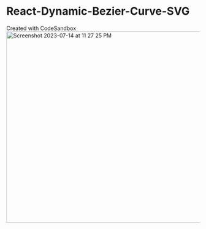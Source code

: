 # React-Dynamic-Bezier-Curve-SVG
Created with CodeSandbox
<img width="1200" height="500" alt="Screenshot 2023-07-14 at 11 27 25 PM" src="https://github.com/mohity777/React-Dynamic-Bezier-Curve-SVG/assets/56041802/3413330a-23b4-4c7f-b571-23edfa1a7bdc">
